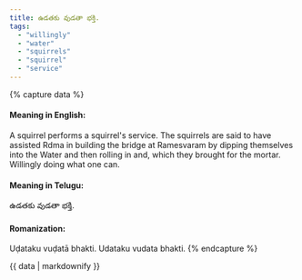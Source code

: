 ```yaml
---
title: ఉడతకు వుడతా భక్తి.
tags:
  - "willingly"
  - "water"
  - "squirrels"
  - "squirrel"
  - "service"
---
```


{% capture data %}
#### Meaning in English:
A squirrel performs a squirrel's service.
The squirrels are said to have assisted Rdma in building the bridge at Ramesvaram by dipping themselves into the Water and then rolling in and, which they brought for the mortar.
Willingly doing what one can.

#### Meaning in Telugu:
ఉడతకు వుడతా భక్తి.

#### Romanization:
Uḍataku vuḍatā bhakti.
Udataku vudata bhakti.
{% endcapture %}

{{ data | markdownify }}

